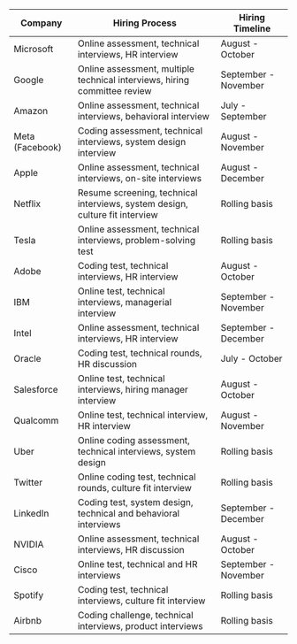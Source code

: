 | Company | Hiring Process | Hiring Timeline |
|----------|----------------|------------------|
| Microsoft | Online assessment, technical interviews, HR interview | August - October |
| Google | Online assessment, multiple technical interviews, hiring committee review | September - November |
| Amazon | Online assessment, technical interviews, behavioral interview | July - September |
| Meta (Facebook) | Coding assessment, technical interviews, system design interview | August - November |
| Apple | Online assessment, technical interviews, on-site interviews | August - December |
| Netflix | Resume screening, technical interviews, system design, culture fit interview | Rolling basis |
| Tesla | Online assessment, technical interviews, problem-solving test | Rolling basis |
| Adobe | Coding test, technical interviews, HR interview | August - October |
| IBM | Online test, technical interviews, managerial interview | September - November |
| Intel | Online assessment, technical interviews, HR interview | September - December |
| Oracle | Coding test, technical rounds, HR discussion | July - October |
| Salesforce | Online test, technical interviews, hiring manager interview | August - October |
| Qualcomm | Online test, technical interview, HR interview | August - November |
| Uber | Online coding assessment, technical interviews, system design | Rolling basis |
| Twitter | Online coding test, technical rounds, culture fit interview | Rolling basis |
| LinkedIn | Coding test, system design, technical and behavioral interviews | September - December |
| NVIDIA | Online assessment, technical interviews, HR discussion | August - October |
| Cisco | Online test, technical and HR interviews | September - November |
| Spotify | Coding test, technical interviews, culture fit interview | Rolling basis |
| Airbnb | Coding challenge, technical interviews, product interviews | Rolling basis |
